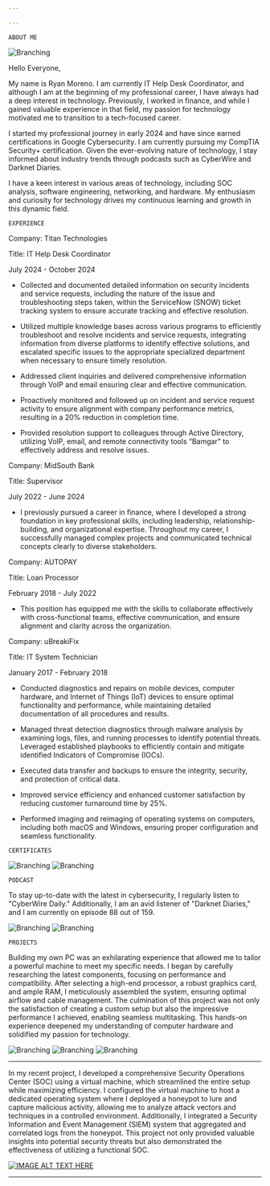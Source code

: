 ```yaml
---

---
```

```
ABOUT ME
```
![Branching](Headshot.jpg)


Hello Everyone,

My name is Ryan Moreno. I am currently IT Help Desk Coordinator, and although I am at the beginning of my professional career, I have always had a deep interest in technology. Previously, I worked in finance, and while I gained valuable experience in that field, my passion for technology motivated me to transition to a tech-focused career.

I started my professional journey in early 2024 and have since earned certifications in Google Cybersecurity. I am currently pursuing my CompTIA Security+ certification. Given the ever-evolving nature of technology, I stay informed about industry trends through podcasts such as CyberWire and Darknet Diaries.

I have a keen interest in various areas of technology, including SOC analysis, software engineering, networking, and hardware. My enthusiasm and curiosity for technology drives my continuous learning and growth in this dynamic field.
```
EXPERIENCE
```
Company: Titan Technologies

Title: IT Help Desk Coordinator

July 2024 - October 2024

* Collected and documented detailed information on security incidents and service requests, including the nature of the issue and troubleshooting steps taken, within the ServiceNow (SNOW) ticket tracking system to ensure accurate tracking and effective resolution.

* Utilized multiple knowledge bases across various programs to efficiently troubleshoot and resolve incidents and service requests, integrating information from diverse platforms to identify effective solutions, and escalated specific issues to the appropriate specialized department when necessary to ensure timely resolution.

* Addressed client inquiries and delivered comprehensive information through VoIP and email ensuring clear and effective communication.
  
* Proactively monitored and followed up on incident and service request activity to ensure alignment with company performance metrics, resulting in a 20% reduction in completion time.

* Provided resolution support to colleagues through Active Directory, utilizing VoIP, email, and remote connectivity tools “Bamgar" to effectively address and resolve issues.


Company: MidSouth Bank  	                                                    

Title: Supervisor

July 2022 - June 2024  

* I previously pursued a career in finance, where I developed a strong foundation in key professional skills, including leadership, relationship-building, and organizational expertise. Throughout my career, I successfully managed complex projects and communicated technical concepts clearly to diverse stakeholders.


Company: AUTOPAY

Title: Loan Processor

February 2018 - July 2022

* This position has equipped me with the skills to collaborate effectively with cross-functional teams, effective communication, and ensure alignment and clarity across the organization.


Company: uBreakiFix

Title: IT System Technician

January 2017 - February 2018

* Conducted diagnostics and repairs on mobile devices, computer hardware, and Internet of Things (IoT) devices to ensure optimal functionality and performance, while maintaining detailed documentation of all procedures and results.

* Managed threat detection diagnostics through malware analysis by examining logs, files, and running processes to identify potential threats. Leveraged established playbooks to efficiently contain and mitigate identified Indicators of Compromise (IOCs).
  
* Executed data transfer and backups to ensure the integrity, security, and protection of critical data.
  
* Improved service efficiency and enhanced customer satisfaction by reducing customer turnaround time by 25%.

* Performed imaging and reimaging of operating systems on computers, including both macOS and Windows, ensuring proper configuration and seamless functionality.

```
CERTIFICATES
```
![Branching](googlesecurity.png) ![Branching](security+.png) 
```
PODCAST
```
To stay up-to-date with the latest in cybersecurity, I regularly listen to "CyberWire Daily." Additionally, I am an avid listener of "Darknet Diaries," and I am currently on episode 88 out of 159.


![Branching](cyberwire.png)                                                                                                     ![Branching](darknetdiaries.png)
```
PROJECTS
```
Building my own PC was an exhilarating experience that allowed me to tailor a powerful machine to meet my specific needs. I began by carefully researching the latest components, focusing on performance and compatibility. After selecting a high-end processor, a robust graphics card, and ample RAM, I meticulously assembled the system, ensuring optimal airflow and cable management. The culmination of this project was not only the satisfaction of creating a custom setup but also the impressive performance I achieved, enabling seamless multitasking. This hands-on experience deepened my understanding of computer hardware and solidified my passion for technology.

![Branching](pcbuild1.JPG)
![Branching](pcbuild2.jpg)
![Branching](pcbuild3.JPG)

***
In my recent project, I developed a comprehensive Security Operations Center (SOC) using a virtual machine, which streamlined the entire setup while maximizing efficiency. I configured the virtual machine to host a dedicated operating system where I deployed a honeypot to lure and capture malicious activity, allowing me to analyze attack vectors and techniques in a controlled environment. Additionally, I integrated a Security Information and Event Management (SIEM) system that aggregated and correlated logs from the honeypot. This project not only provided valuable insights into potential security threats but also demonstrated the effectiveness of utilizing a functional SOC.

[![IMAGE ALT TEXT HERE](https://img.youtube.com/vi/3VD9PD_pGz8/0.jpg)](https://www.youtube.com/watch?v=3VD9PD_pGz8)

***










